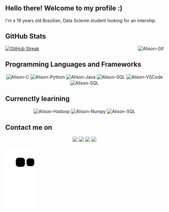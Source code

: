 ## Hello there! Welcome to my profile :)
I'm a 19 years old Brazilian, Data Sciente student looking for an intership.

##  GitHub Stats 
[![GitHub Streak](http://github-readme-streak-stats.herokuapp.com?user=AlisonK2&theme=dark)](https://git.io/streak-stats)
<img align="right" alt="Alison-Gif" src="https://media.giphy.com/media/K3FGljVq68OsSthG9b/giphy.gif?cid=790b7611fd8b4f33ba2c824929b9105d1a15bef16a916f6e&rid=giphy.gif&ct=g">

##  Programming Languages and Frameworks
<!--
<div style="display: inline_block"><br>
-->
<p align="center">
  <img align="center" alt="Alison-C" height="50" width="70" src="https://cdn.jsdelivr.net/gh/devicons/devicon/icons/c/c-original.svg">
  <img align="center" alt="Alison-Python" height="50" width="70" src="https://cdn.jsdelivr.net/gh/devicons/devicon/icons/python/python-original-wordmark.svg">
  <img align="center" alt="Alison-Java" height="50" width="70" src="https://cdn.jsdelivr.net/gh/devicons/devicon/icons/java/java-original-wordmark.svg">
  <img align="center" alt="Alison-SQL" height="50" width="70" src="https://cdn.jsdelivr.net/gh/devicons/devicon/icons/microsoftsqlserver/microsoftsqlserver-plain-wordmark.svg">
  <img align="center" alt="Alison-VSCode" height="50" width="70" src="https://cdn.jsdelivr.net/gh/devicons/devicon/icons/vscode/vscode-original-wordmark.svg">
  <img align="center" alt="Alison-SQL" height="50" width="70" src="https://cdn.jsdelivr.net/gh/devicons/devicon/icons/trello/trello-plain.svg">
</div>

##  Currenctly learining
<p align="center">
  <img align="center" alt="Alison-Hadoop" height="60" width="60" src="http://intellitech.pro/wp-content/uploads/2016/12/hadoop-300x293.png">
  <img align="center" alt="Alison-Numpy" height="50" width="70" src="https://cdn.jsdelivr.net/gh/devicons/devicon/icons/numpy/numpy-original.svg">
  <img align="center" alt="Alison-SQL" height="50" width="80" src="https://user-images.githubusercontent.com/68068625/134507235-2b363bee-401f-4b35-a6e2-795ee3cd18e6.png">
</div> 
  
## Contact me on
<p align="center">
 <a href="https://wa.me/5511945318720" target="_blank"><img src="https://img.shields.io/badge/WhatsApp-25D366?style=for-the-badge&logo=whatsapp&logoColor=white" target="_blank"></a> 
  <a href="https://www.linkedin.com/in/alison-de-almeida-sales-b44b751a4/" target="_blank"><img src="https://img.shields.io/badge/-LinkedIn-%230077B5?style=for-the-badge&logo=linkedin&logoColor=white" target="_blank"></a> 
  <a href="https://www.instagram.com/alisonk8/" target="_blank"><img src="https://img.shields.io/badge/-Instagram-%23E4405F?style=for-the-badge&logo=instagram&logoColor=white" target="_blank"></a>
  <a href = "mailto:alisona.sales@hotmail.com"><img src="https://img.shields.io/badge/-Gmail-%23333?style=for-the-badge&logo=gmail&logoColor=white" target="_blank"></a>
 
  ![Snake animation](https://github.com/AlisonK2/AlisonK2/blob/output/github-contribution-grid-snake.svg)
</div>


